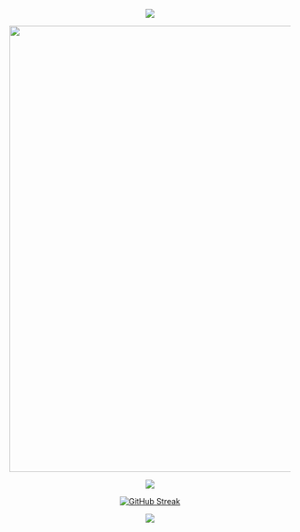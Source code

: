 <p align="center">
<img style="margin:0 auto" align="center" src="https://skillicons.dev/icons?i=ae,blender,css,discord,electron,git,idea,java,unity,visualstudio,vscode,wordpress,vue,ts,react&theme=light" />
</p>
<p align="center">
<img width="800" src="https://github-readme-activity-graph.vercel.app/graph?username=tsrdzy&theme=github-compact&hide_border=true&area=true" />
</p>
<p align="center">
<img align="center" width="auto" src="https://github-readme-stats.vercel.app/api?username=tsrdzy&theme=transparent&include_all_commits=true&show_icons=true&hide_border=true" />
</p><p align="center">
<a href="https://git.io/streak-stats"><img src="https://streak-stats.demolab.com?user=tsrdzy&theme=transparent&hide_border=true&date_format=%5BY.%5Dn.j&type=png" alt="GitHub Streak" /></a></p>
<p align="center">
  <img align="center" src="https://github-readme-stats.vercel.app/api/top-langs/?username=tsrdzy&theme=transparent&hide_border=true&layout=donut-vertical&langs_count=6" />
</p>

